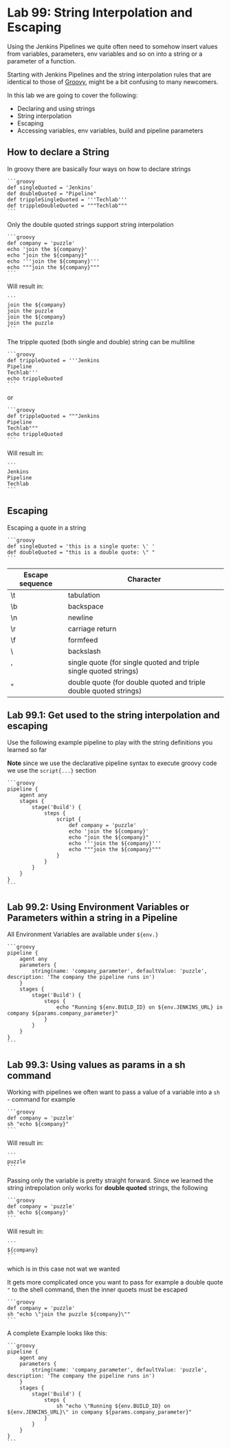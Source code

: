 Lab 99: String Interpolation and Escaping 
=========================================

Using the Jenkins Pipelines we quite often need to somehow insert values from variables, parameters, 
env variables and so on into a string or a parameter of a function.

Starting with Jenkins Pipelines and the string interpolation rules that are identical to those of [Groovy](http://docs.groovy-lang.org/latest/html/documentation/#all-strings), might be 
a bit confusing to many newcomers.

In this lab we are going to cover the following:

* Declaring and using strings
* String interpolation
* Escaping
* Accessing variables, env variables, build and pipeline parameters

How to declare a String
-----------------------

In groovy there are basically four ways on how to declare strings

    ```groovy
    def singleQuoted = 'Jenkins'
    def doubleQuoted = "Pipeline"
	def trippleSingleQuoted = '''Techlab'''
	def trippleDoubleQuoted = """Techlab"""
    ```
	
Only the double quoted strings support string interpolation

    ```groovy
    def company = 'puzzle'
	echo 'join the ${company}'
    echo "join the ${company}"
	echo '''join the ${company}'''
	echo """join the ${company}"""
    ```

Will result in:

    ```
    join the ${company}
    join the puzzle
	join the ${company}
	join the puzzle
    ```

The tripple quoted (both single and double) string can be multiline

    ```groovy
    def trippleQuoted = '''Jenkins
	Pipeline
	Techlab'''
	echo trippleQuoted
    ```
	
or

    ```groovy
    def trippleQuoted = """Jenkins
	Pipeline
	Techlab"""
	echo trippleQuoted
    ```
	
Will result in:

    ```
    Jenkins
    Pipeline
	Techlab
    ```
	
Escaping
--------

Escaping a quote in a string

    ```groovy
    def singleQuoted = 'this is a single quote: \' '
	def doubleQuoted = "this is a double quote: \" "
    ```

| Escape sequence | Character |
|---|---|
| \t  | tabulation  |
| \b  | backspace  |
| \n  | newline  |
| \r  | carriage return  |
| \f  | formfeed  |
| \\  | backslash  |
| \'  | single quote (for single quoted and triple single quoted strings) |
| \"  | double quote (for double quoted and triple double quoted strings) |

Lab 99.1: Get used to the string interpolation and escaping
-----------------------------------------------------------

Use the following example pipeline to play with the string definitions you learned so far

**Note** since we use the declarative pipeline syntax to execute groovy code we use the ``script{...}`` section

    ```groovy
    pipeline {
        agent any
        stages {
            stage('Build') {
                steps {
					script {
						def company = 'puzzle'
						echo 'join the ${company}'
						echo "join the ${company}"
						echo '''join the ${company}'''
						echo """join the ${company}"""
					}
                }
            }
        }
    }
    ```


Lab 99.2: Using Environment Variables or Parameters within a string in a Pipeline
-------------------------------------------------------------------

All Environment Variables are available under ``${env.}``

    ```groovy
    pipeline {
        agent any
		parameters {
			string(name: 'company_parameter', defaultValue: 'puzzle', description: 'The company the pipeline runs in')
		}
        stages {
            stage('Build') {
                steps {
                    echo "Running ${env.BUILD_ID} on ${env.JENKINS_URL} in company ${params.company_parameter}"
                }
            }
        }
    }
    ```


Lab 99.3: Using values as params in a sh command
------------------------------------------------

Working with pipelines we often want to pass a value of a variable into a ``sh`` - command for example

    ```groovy
    def company = 'puzzle'
	sh "echo ${company}"
    ```
Will result in:

    ```
    puzzle
    ```
	
Passing only the variable is pretty straight forward. Since we learned the string intrepolation only works
for **double quoted** strings, the following

    ```groovy
    def company = 'puzzle'
	sh 'echo ${company}'
    ```

Will result in:

    ```
    ${company}
    ```

which is in this case not wat we wanted

It gets more complicated once you want to pass for example a double quote ``"`` to the shell command, then the 
inner quoets must be escaped

    ```groovy
    def company = 'puzzle'
	sh "echo \"join the puzzle ${company}\""
    ```

A complete Example looks like this:


	```groovy
    pipeline {
        agent any
		parameters {
			string(name: 'company_parameter', defaultValue: 'puzzle', description: 'The company the pipeline runs in')
		}
        stages {
            stage('Build') {
                steps {
                    sh "echo \"Running ${env.BUILD_ID} on ${env.JENKINS_URL}\" in company ${params.company_parameter}"
                }
            }
        }
    }
    ```
	